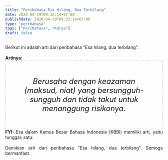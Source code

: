 ```yaml
---
title: "Peribahasa Esa Hilang, Dua Terbilang"
date: 2020-04-19T09:32:14+07:00
publishdate: 2020-04-19T09:32:14+07:00
type: "peribahasa"
tags: ["Peribahasa", "Karya"]
draft: false
---
```


<div dir="ltr" style="text-align: left;" trbidi="on"><div style="text-align: justify;">Berikut ini adalah arti dari peribahasa “Esa hilang, dua terbilang”.</div><br /><div style="text-align: justify;"><b>Artinya:</b></div><div style="border: 2px dashed #ddd; font-size: 24px; height: auto; margin: 0 auto; padding: 50px; text-align: center; width: auto;"><i>Berusaha dengan keazaman (maksud, niat) yang bersungguh-sungguh dan tidak takut untuk menanggung risikonya.</i></div><div style="text-align: justify;"><b>FYI:</b> Esa dalam Kamus Besar Bahasa Indonesia (KBBI) memiliki arti, yaitu tunggal; satu.<br /><br /></div><div style="text-align: justify;">Demikian arti dari peribahasa "Esa hilang, dua terbilang". Semoga bermanfaat.</div></div>
